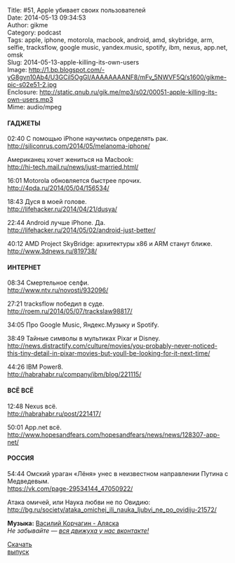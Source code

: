 Title: #51, Apple убивает своих пользователей  
Date: 2014-05-13 09:34:53  
Author: gikme  
Category: podcast  
Tags: apple, iphone, motorola, macbook, android, amd, skybridge, arm, selfie, tracksflow, google music, yandex.music, spotify, ibm, nexus, app.net, omsk  
Slug: 2014-05-13-apple-killing-its-own-users  
Image: http://1.bp.blogspot.com/-yG8gvn10Ab4/U3GCil5OgGI/AAAAAAAANF8/mFv_5NWVF5Q/s1600/gikme-pic-s02e51-2.jpg  
Enclosure: http://static.qnub.ru/gik.me/mp3/s02/00051-apple-killing-its-own-users.mp3  
Mime: audio/mpeg

#### ГАДЖЕТЫ

02:40 С помощью iPhone научились определять рак.  
<http://siliconrus.com/2014/05/melanoma-iphone/>

Американец хочет жениться на Macbook:  
<http://hi-tech.mail.ru/news/just-married.html/>

16:01 Motorola обновляется быстрее прочих.  
<http://4pda.ru/2014/05/04/156534/>

18:43 Дуся в моей голове.  
<http://lifehacker.ru/2014/04/21/dusya/>

22:44 Android лучше iPhone. Да.  
<http://lifehacker.ru/2014/05/02/android-just-better/>

40:12 AMD Project SkyBridge: архитектуры х86 и ARM станут ближе.  
<http://www.3dnews.ru/819738/>

#### ИНТЕРНЕТ

08:34 Смертельное селфи.  
<http://www.ntv.ru/novosti/932096/>

27:21 tracksflow победил в суде.  
<http://roem.ru/2014/05/07/trackslaw98817/>

34:05 Про Google Music, Яндекс.Музыку и Spotify.

38:49 Тайные символы в мультиках Pixar и Disney.  
<http://news.distractify.com/culture/movies/you-probably-never-noticed-this-tiny-detail-in-pixar-movies-but-youll-be-looking-for-it-next-time/>

44:26 IBM Power8.  
<http://habrahabr.ru/company/ibm/blog/221115/>

#### ВСЁ ВСЁ

12:48 Nexus всё.  
<http://habrahabr.ru/post/221417/>

50:01 App.net всё.  
<http://www.hopesandfears.com/hopesandfears/news/news/128307-app-net/>

#### РОССИЯ

54:44 Омский ураган «Лёня» унес в неизвестном направлении Путина с  
Медведевым.  
<https://vk.com/page-29534144_47050922/>

Атака омичей, или Наука любви не по Овидию:  
<http://bg.ru/society/ataka_omichej_ili_nauka_ljubvi_ne_po_ovidiju-21572/>

**Музыка:** [Василий Корчагин - Аляска](http://vk.com/bacc3)  
*Не забывайте — [вся движуха у нас вконтакте!](http://vk.com/gikme)*

[Скачать  
выпуск](http://static.qnub.ru/gik.me/mp3/s02/00051-apple-killing-its-own-users.mp3)

